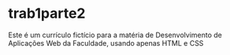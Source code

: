# trab1parte2
Este é um currículo fictício para a matéria de Desenvolvimento de Aplicações Web da Faculdade, usando apenas HTML e CSS
